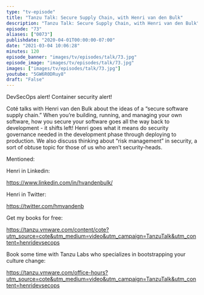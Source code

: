 ```yaml
---
type: "tv-episode"
title: "Tanzu Talk: Secure Supply Chain, with Henri van den Bulk"
description: "Tanzu Talk: Secure Supply Chain, with Henri van den Bulk"
episode: "73"
aliases: ["0073"]
publishdate: "2020-04-01T00:00:00-07:00"
date: "2021-03-04 10:06:28"
minutes: 120
episode_banner: "images/tv/episodes/talk/73.jpg"
episode_image: "images/tv/episodes/talk/73.jpg"
images: ["images/tv/episodes/talk/73.jpg"]
youtube: "5GW6R0DRuy8"
draft: "False"
---
```


DevSecOps alert! Container security alert! 

Coté talks with Henri van den Bulk about the ideas of a “secure software supply chain.” When you’re building, running, and managing your own software, how you secure your software goes all the way back to development - it shifts left! Henri goes what it means do security governance needed in the development phase through deploying to production. We also discuss thinking about “risk management” in security, a sort of obtuse topic for those of us who aren’t security-heads.

Mentioned:

Henri in Linkedin:

https://www.linkedin.com/in/hvandenbulk/

Henri in Twitter:

https://twitter.com/hmvandenb

Get my books for free: 

https://tanzu.vmware.com/content/cote?utm_source=cote&utm_medium=video&utm_campaign=TanzuTalk&utm_content=henridevsecops

Book some time with Tanzu Labs who specializes in bootstrapping your culture change:

https://tanzu.vmware.com/office-hours?utm_source=cote&utm_medium=video&utm_campaign=TanzuTalk&utm_content=henridevsecops